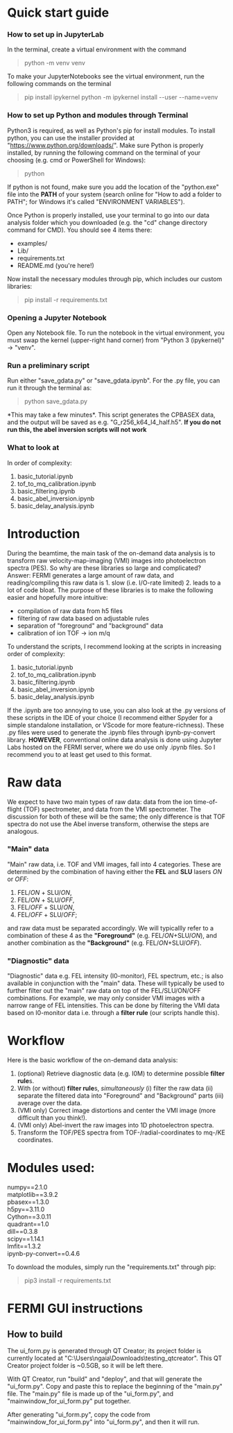 # Quick start guide

### How to set up in JupyterLab

In the terminal, create a virtual environment with the command
> python -m venv venv

To make your JupyterNotebooks see the virtual environment, run the following commands on the terminal
> pip install ipykernel
> python -m ipykernel install --user --name=venv 


### How to set up Python and modules through Terminal

Python3 is required, as well as Python's pip for install modules. To install python, you can use the installer provided at "https://www.python.org/downloads/". Make sure Python is properly installed, by running the following command on the terminal of your choosing (e.g. cmd or PowerShell for Windows):

> python

If python is not found, make sure you add the location of the "python.exe" file into the __PATH__ of your system (search online for "How to add a folder to PATH"; for Windows it's called "ENVIRONMENT VARIABLES").

Once Python is properly installed, use your terminal to go into our data analysis folder which you downloaded (e.g. the "cd" change directory command for CMD). You should see 4 items there:

- examples/
- Lib/
- requirements.txt
- README.md (you're here!)

Now install the necessary modules through pip, which includes our custom libraries:
> pip install -r requirements.txt

### Opening a Jupyter Notebook

Open any Notebook file. To run the notebook in the virtual environment, you must swap the kernel (upper-right hand corner) from "Python 3 (ipykernel)" -> "venv".

### Run a preliminary script

Run either "save_gdata.py" or "save_gdata.ipynb". For the .py file, you can run it through the terminal as:

> python save_gdata.py

\*This may take a few minutes\*. This script generates the CPBASEX data, and the output will be saved as e.g. "G_r256_k64_l4_half.h5". **If you do not run this, the abel inversion scripts will not work**

### What to look at

In order of complexity:

1. basic_tutorial.ipynb
2. tof_to_mq_calibration.ipynb
3. basic_filtering.ipynb
4. basic_abel_inversion.ipynb
5. basic_delay_analysis.ipynb


# Introduction

During the beamtime, the main task of the on-demand data analysis is to
transform raw velocity-map-imaging (VMI) images into photoelectron spectra
(PES). So why are these libraries so large and complicated? Answer: FERMI generates a large amount of raw data, and reading/compiling this raw data is 1. slow (i.e. I/O-rate limited) 2. leads to a lot of code bloat. The purpose of these libraries is to make the following easier and hopefully more intuitive:

- compilation of raw data from h5 files
- filtering of raw data based on adjustable rules
- separation of "foreground" and "background" data
- calibration of ion TOF -> ion m/q

To understand the scripts, I recommend looking at the scripts in increasing order of complexity:

1. basic_tutorial.ipynb
2. tof_to_mq_calibration.ipynb
3. basic_filtering.ipynb
4. basic_abel_inversion.ipynb
5. basic_delay_analysis.ipynb

If the .ipynb are too annoying to use, you can also look at the .py versions of these scripts in the IDE of your choice (I recommend either Spyder for a simple standalone installation, or VScode for more feature-richness). These .py files were used to generate the .ipynb files through ipynb-py-convert library. **HOWEVER**, conventional online data analysis is done using Jupyter Labs hosted on the FERMI server, where we do use only .ipynb files. So I recommend you to at least get used to this format.


# Raw data

We expect to have two main types of raw data: data from the ion time-of-flight (TOF) spectrometer, and data from the VMI spectrometer. The discussion for both of these will be the same; the only difference is that TOF spectra do not use the Abel inverse transform, otherwise the steps are analogous.

### "Main" data

"Main" raw data, i.e. TOF and VMI images, fall into 4 categories. These are determined by the combination of having either the **FEL** and **SLU** lasers *ON* or *OFF*:

1. FEL/*ON* + SLU/*ON*,
2. FEL/*ON* + SLU/*OFF*,
3. FEL/*OFF* + SLU/*ON*,
4. FEL/*OFF* + SLU/*OFF*;

and raw data must be separated accordingly. We will typicallly refer to a combination of these 4 as the **"Foreground"** (e.g. FEL/*ON*+SLU/*ON*), and another combination as the **"Background"** (e.g. FEL/*ON*+SLU/*OFF*).

### "Diagnostic" data

"Diagnostic" data e.g. FEL intensity (I0-monitor), FEL spectrum, etc.; is also available in conjunction with the "main" data. These will typically be used to further filter out the "main" raw data on top of the FEL/SLU/ON/OFF combinations. For example, we may only consider VMI images with a narrow range of FEL intensities. This can be done by filtering the VMI data based on I0-monitor data i.e. through a **filter rule** (our scripts handle this).

# Workflow

Here is the basic workflow of the on-demand data analysis:

1. (optional) Retrieve diagnostic data (e.g. I0M) to determine possible **filter rule**s.
2. With (or without) **filter rule**s, *simultaneously* (i) filter the raw data (ii) separate the filtered data into "Foreground" and "Background" parts (iii) average over the data.
3. (VMI only) Correct image distortions and center the VMI image (more difficult than you think!).
4. (VMI only) Abel-invert the raw images into 1D photoelectron spectra.
5. Transform the TOF/PES spectra from TOF-/radial-coordinates to mq-/KE coordinates.

# Modules used:

numpy==2.1.0\
matplotlib==3.9.2\
pbasex==1.3.0\
h5py==3.11.0\
Cython==3.0.11\
quadrant==1.0\
dill==0.3.8\
scipy==1.14.1\
lmfit==1.3.2\
ipynb-py-convert==0.4.6

To download the modules, simply run the "requirements.txt" through pip:

> pip3 install -r requirements.txt

# FERMI GUI instructions
## How to build

The ui_form.py is generated through QT Creator; its project folder is currently located at "C:\Users\ngaia\Downloads\testing_qtcreator". This QT Creator project folder is ~0.5GB, so it will be left there.

With QT Creator, run "build" and "deploy", and that will generate the "ui_form.py". Copy and paste this to replace the beginning of the "main.py" file. The "main.py" file is made up of the "ui_form.py", and "mainwindow_for_ui_form.py" put together.

After generating "ui_form.py", copy the code from "mainwindow_for_ui_form.py" into  "ui_form.py", and then it will run.